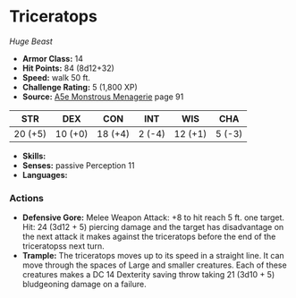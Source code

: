 # Triceratops

*Huge* *Beast*

- **Armor Class:** 14
- **Hit Points:** 84 (8d12+32)
- **Speed:** walk 50 ft.
- **Challenge Rating:** 5 (1,800 XP)
- **Source:** [A5e Monstrous Menagerie](https://enpublishingrpg.com/products/level-up-monstrous-menagerie-a5e) page 91

| STR | DEX | CON | INT | WIS | CHA |
| --- | --- | --- | --- | --- | --- |
| 20 (+5) | 10 (+0) | 18 (+4) | 2 (-4) | 12 (+1) | 5 (-3) |

- **Skills:** 
- **Senses:** passive Perception 11
- **Languages:** 
### Actions
- **Defensive Gore:** Melee Weapon Attack: +8 to hit  reach 5 ft.  one target. Hit: 24 (3d12 + 5) piercing damage  and the target has disadvantage on the next attack it makes against the triceratops before the end of the triceratopss next turn.
- **Trample:** The triceratops moves up to its speed in a straight line. It can move through the spaces of Large and smaller creatures. Each of these creatures makes a DC 14 Dexterity saving throw  taking 21 (3d10 + 5) bludgeoning damage on a failure.



